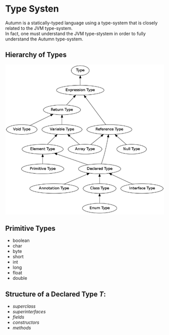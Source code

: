  
# Type Systen

Autumn is a statically-typed language using a type-system that is closely related to the JVM type-system. <br>
In fact, one must understand the JVM type-stystem in order to fully understand the Autumn type-system.

## Hierarchy of Types

<img id="type-structure-image" alt="Diagram of Type Hierarchy" src="dot/TypeHeirarchy.png">

## Primitive Types

+ boolean
+ char
+ byte
+ short
+ int
+ long
+ float
+ double

## Structure of a Declared Type *T*:
+ *superclass*
+ *superinterfaces*
+ *fields*
+ *constructors*
+ *methods*










